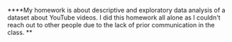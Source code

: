 ****My homework is about descriptive and exploratory data analysis of a dataset about YouTube videos. I did this homework all alone as I couldn't reach out to other people due to the lack of prior communication in the class. **
